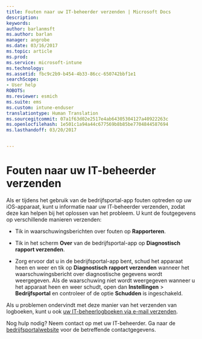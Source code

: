 ```yaml
---
title: Fouten naar uw IT-beheerder verzenden | Microsoft Docs
description: 
keywords: 
author: barlanmsft
ms.author: barlan
manager: angrobe
ms.date: 03/16/2017
ms.topic: article
ms.prod: 
ms.service: microsoft-intune
ms.technology: 
ms.assetid: fbc9c2b9-b454-4b33-86cc-650742bbf1e1
searchScope:
- User help
ROBOTS: 
ms.reviewer: esmich
ms.suite: ems
ms.custom: intune-enduser
translationtype: Human Translation
ms.sourcegitcommit: 07a1f63d02e2517e4ab64305304127a40922263c
ms.openlocfilehash: 1e501c1a94a44c677569b8b85be7704844587694
ms.lasthandoff: 03/20/2017


---
```


# <a name="send-errors-to-your-it-admin"></a>Fouten naar uw IT-beheerder verzenden

Als er tijdens het gebruik van de bedrijfsportal-app fouten optreden op uw iOS-apparaat, kunt u informatie naar uw IT-beheerder verzenden, zodat deze kan helpen bij het oplossen van het probleem. U kunt de foutgegevens op verschillende manieren verzenden:

-   Tik in waarschuwingsberichten over fouten op **Rapporteren**.

-   Tik in het scherm **Over** van de bedrijfsportal-app op **Diagnostisch rapport verzenden**.

-   Zorg ervoor dat u in de bedrijfsportal-app bent, schud het apparaat heen en weer en tik op **Diagnostisch rapport verzenden** wanneer het waarschuwingsbericht over diagnostische gegevens wordt weergegeven. Als de waarschuwing niet wordt weergegeven wanneer u het apparaat heen en weer schudt, open dan **Instellingen** > **Bedrijfsportal** en controleer of de optie **Schudden** is ingeschakeld.

Als u problemen ondervindt met deze manier van het verzenden van logboeken, kunt u ook [uw IT-beheerlogboeken via e-mail verzenden](send-logs-to-your-it-admin-by-email-iOS.md).

Nog hulp nodig? Neem contact op met uw IT-beheerder. Ga naar de [bedrijfsportalwebsite](http://portal.manage.microsoft.com) voor de betreffende contactgegevens.

